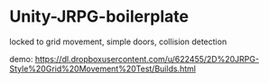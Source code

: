 # Unity-JRPG-boilerplate
locked to grid movement, simple doors, collision detection

demo:
https://dl.dropboxusercontent.com/u/622455/2D%20JRPG-Style%20Grid%20Movement%20Test/Builds.html
